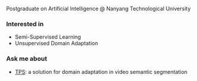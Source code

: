 Postgraduate on Artificial Intelligence @ Nanyang Technological University 

### Interested in
- Semi-Supervised Learning
- Unsupervised Domain Adaptation

### Ask me about
- [TPS](https://github.com/xing0047/TPS): a solution for domain adaptation in video semantic segmentation



<!--
**xing0047/xing0047** is a ✨ _special_ ✨ repository because its `README.md` (this file) appears on your GitHub profile.

Here are some ideas to get you started:

- 🔭 I’m currently working on ...
- 🌱 I’m currently learning ...
- 👯 I’m looking to collaborate on ...
- 🤔 I’m looking for help with ...
- 💬 Ask me about ...
- 📫 How to reach me: ...
- 😄 Pronouns: ...
- ⚡ Fun fact: ...
-->
